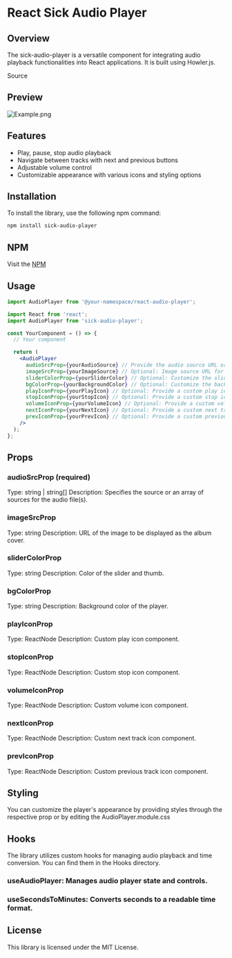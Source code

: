 # React Sick Audio Player

## Overview

The sick-audio-player is a versatile component for integrating audio playback functionalities into React applications. It is built using Howler.js.

Source

## Preview

![Example.png](https://i.imgur.com/Nn0eYXV.png)

## Features

- Play, pause, stop audio playback
- Navigate between tracks with next and previous buttons
- Adjustable volume control
- Customizable appearance with various icons and styling options

## Installation
To install the library, use the following npm command:

```bash
npm install sick-audio-player
```

## NPM

Visit the [NPM](https://www.npmjs.com/package/sick-audio-player)

## Usage
```jsx
import AudioPlayer from '@your-namespace/react-audio-player';

import React from 'react';
import AudioPlayer from 'sick-audio-player';

const YourComponent = () => {
  // Your component

  return (
    <AudioPlayer
      audioSrcProp={yourAudioSource} // Provide the audio source URL or an array of URLs
      imageSrcProp={yourImageSource} // Optional: Image source URL for display
      sliderColorProp={yourSliderColor} // Optional: Customize the slider color
      bgColorProp={yourBackgroundColor} // Optional: Customize the background color
      playIconProp={yourPlayIcon} // Optional: Provide a custom play icon component
      stopIconProp={yourStopIcon} // Optional: Provide a custom stop icon component
      volumeIconProp={yourVolumeIcon} // Optional: Provide a custom volume icon component
      nextIconProp={yourNextIcon} // Optional: Provide a custom next track icon component
      prevIconProp={yourPrevIcon} // Optional: Provide a custom previous track icon component
    />
  );
};

```
## Props
### audioSrcProp (required)
Type: string | string[]
Description: Specifies the source or an array of sources for the audio file(s).

### imageSrcProp
Type: string
Description: URL of the image to be displayed as the album cover.

### sliderColorProp
Type: string
Description: Color of the slider and thumb.

### bgColorProp
Type: string
Description: Background color of the player.

### playIconProp
Type: ReactNode
Description: Custom play icon component.

### stopIconProp
Type: ReactNode
Description: Custom stop icon component.

### volumeIconProp
Type: ReactNode
Description: Custom volume icon component.

### nextIconProp
Type: ReactNode
Description: Custom next track icon component.

### prevIconProp
Type: ReactNode
Description: Custom previous track icon component.

## Styling
You can customize the player's appearance by providing styles through the respective prop or by editing the AudioPlayer.module.css

## Hooks
The library utilizes custom hooks for managing audio playback and time conversion. You can find them in the Hooks directory.

### useAudioPlayer: Manages audio player state and controls.
### useSecondsToMinutes: Converts seconds to a readable time format.

## License
This library is licensed under the MIT License.